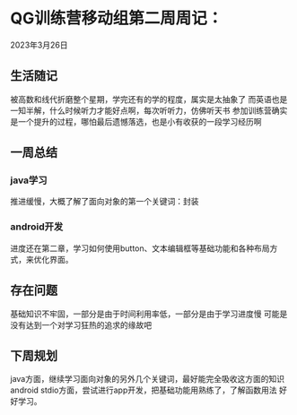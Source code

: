 # QG训练营移动组第二周周记：
2023年3月26日

## 生活随记

被高数和线代折磨整个星期，学完还有的学的程度，属实是太抽象了
而英语也是一知半解，什么时候听力才能好点啊，每次听听力，仿佛听天书
参加训练营确实是一个提升的过程，哪怕最后遗憾落选，也是小有收获的一段学习经历啊
## 一周总结
### java学习
推进缓慢，大概了解了面向对象的第一个关键词：封装
### android开发
进度还在第二章，学习如何使用button、文本编辑框等基础功能和各种布局方式，来优化界面。
## 存在问题
基础知识不牢固，一部分是由于时间利用率低，一部分是由于学习进度慢
可能是没有达到一个对学习狂热的追求的缘故吧

## 下周规划
java方面，继续学习面向对象的另外几个关键词，最好能完全吸收这方面的知识
android stdio方面，尝试进行app开发，把基础功能用熟练了，了解函数用法
好好学习。



